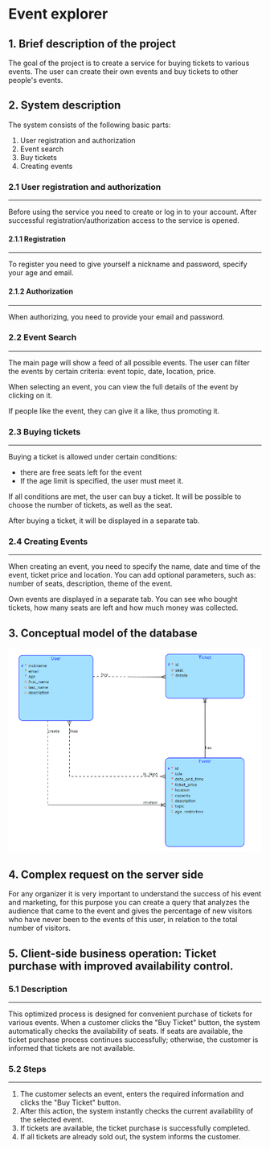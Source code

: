 # Event explorer
## 1. Brief description of the project
The goal of the project is to create a service for buying tickets to various events. The user can create their own events and buy tickets to other people's events.
## 2. System description
The system consists of the following basic parts:

1. User registration and authorization
2. Event search
3. Buy tickets
4. Creating events
### 2.1 User registration and authorization
---
Before using the service you need to create or log in to your account. After successful registration/authorization access to the service is opened.
#### 2.1.1 Registration
---
To register you need to give yourself a nickname and password, specify your age and email.
#### 2.1.2 Authorization
---
When authorizing, you need to provide your email and password.
### 2.2 Event Search
---
The main page will show a feed of all possible events. The user can filter the events by certain criteria: event topic, date, location, price. 

When selecting an event, you can view the full details of the event by clicking on it.

If people like the event, they can give it a like, thus promoting it.
### 2.3 Buying tickets
---
Buying a ticket is allowed under certain conditions:

- there are free seats left for the event
- If the age limit is specified, the user must meet it.

If all conditions are met, the user can buy a ticket. It will be possible to choose the number of tickets, as well as the seat.

After buying a ticket, it will be displayed in a separate tab.
### 2.4 Creating Events
---
When creating an event, you need to specify the name, date and time of the event, ticket price and location. You can add optional parameters, such as: number of seats, description, theme of the event. 

Own events are displayed in a separate tab. You can see who bought tickets, how many seats are left and how much money was collected.

## 3. Conceptual model of the database
![data model](images/DataModel.png)
## 4. Complex request on the server side
For any organizer it is very important to understand the success of his event and marketing, for this purpose you can create a query that analyzes the audience that came to the event and gives the percentage of new visitors who have never been to the events of this user, in relation to the total number of visitors.
## 5. Client-side business operation: Ticket purchase with improved availability control.

### 5.1 Description
---
This optimized process is designed for convenient purchase of tickets for various events. When a customer clicks the "Buy Ticket" button, the system automatically checks the availability of seats. If seats are available, the ticket purchase process continues successfully; otherwise, the customer is informed that tickets are not available.

### 5.2 Steps
---
1. The customer selects an event, enters the required information and clicks the "Buy Ticket" button.
2. After this action, the system instantly checks the current availability of the selected event.
3. If tickets are available, the ticket purchase is successfully completed.
4. If all tickets are already sold out, the system informs the customer.
